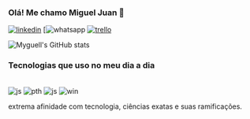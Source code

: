 
### Olá! Me chamo Miguel Juan 👋
[![linkedin](https://img.shields.io/badge/LinkedIn-0077B5?style=for-the-badge&logo=linkedin&logoColor=white)](https://www.linkedin.com/in/miguel-juan-ab64ab25b)
[![whatsapp](https://img.shields.io/badge/WhatsApp-25D366?style=for-the-badge&logo=whatsapp&logoColor=white)
[![trello](https://img.shields.io/badge/Trello-0052CC?style=for-the-badge&logo=trello&logoColor=white)](https://trello.com/u/migubr150/boards)

![Myguell's GitHub stats](https://github-readme-stats.vercel.app/api?username=myguell-juan&show_icons=true&theme=highcontrast)

### Tecnologias que uso no meu dia a dia

<div style="display: inline_block"><br/>
  <img aling="center" alt="js" src="https://img.shields.io/badge/JavaScript-F7DF1E?style=for-the-badge&logo=javascript&logoColor=black" />
  <img aling="center" alt="pth" src="https://img.shields.io/badge/Python-3776AB?style=for-the-badge&logo=python&logoColor=white" />
  <img aling="center" alt="js" src="https://img.shields.io/badge/JavaScript-323330?style=for-the-badge&logo=javascript&logoColor=F7DF1E" />
  <img aling="center" alt="win" src="https://img.shields.io/badge/windows%20terminal-4D4D4D?style=for-the-badge&logo=windows%20terminal&logoColor=white" />
</div>

extrema afinidade com tecnologia, ciências exatas e suas ramificações.

